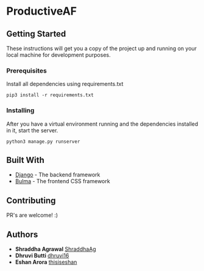 # ProductiveAF

## Getting Started

These instructions will get you a copy of the project up and running on your local machine for development purposes.

### Prerequisites

Install all dependencies using requirements.txt

```
pip3 install -r requirements.txt
```

### Installing

After you have a virtual environment running and the dependencies installed in it, start the server.

```
python3 manage.py runserver
```

## Built With

* [Django](https://docs.djangoproject.com/en/2.1/#django-documentation) - The backend framework
* [Bulma](https://bulma.io/documentation/) - The frontend CSS framework

## Contributing

PR's are welcome! :)

## Authors

* **Shraddha Agrawal** [ShraddhaAg](https://github.com/ShraddhaAg)
* **Dhruvi Butti** [dhruvi16](https://github.com/dhruvi16)
* **Eshan Arora** [thisiseshan](https://github.com/thisiseshan)
